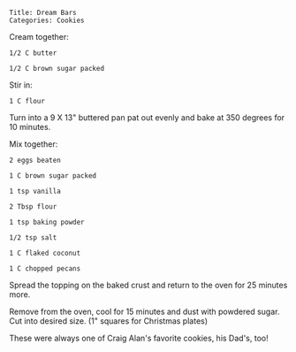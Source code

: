 ~~~ recipe-info
Title: Dream Bars
Categories: Cookies
~~~

Cream together:

~~~ recipe-ingredients
1/2 C butter

1/2 C brown sugar packed
~~~

Stir in:

~~~ recipe-ingredients
1 C flour
~~~

Turn into a 9 X 13" buttered pan pat out evenly and bake at 350 degrees for 10 minutes.

Mix together:

~~~ recipe-ingredients
2 eggs beaten

1 C brown sugar packed

1 tsp vanilla

2 Tbsp flour

1 tsp baking powder

1/2 tsp salt

1 C flaked coconut

1 C chopped pecans
~~~

Spread the topping on the baked crust and return to the oven for 25 minutes more.

Remove from the oven, cool for 15 minutes and dust with powdered sugar. Cut into desired size. (1"
squares for Christmas plates)

These were always one of Craig Alan's favorite cookies, his Dad's, too!
